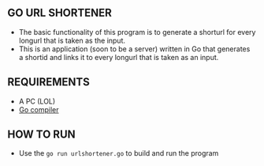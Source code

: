 ## GO URL SHORTENER
- The basic functionality of this program is to generate a shorturl for every longurl that is taken as the input.
- This is an application (soon to be a server) written in Go that generates a shortid and links it to every longurl that is taken as an input.

## REQUIREMENTS
- A PC (LOL)
- [Go compiler](https://go.dev/dl/)

## HOW TO RUN
- Use the `go run urlshortener.go` to build and run the program
